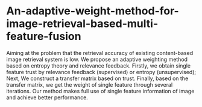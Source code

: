 # An-adaptive-weight-method-for-image-retrieval-based-multi-feature-fusion
Aiming at the problem that the retrieval accuracy of existing content-based image retrieval system is low. We propose an adaptive weighting method based on entropy theory and relevance feedback. Firstly, we obtain single feature trust by relevance feedback (supervised) or entropy (unsupervised); Next, We construct a transfer matrix based on trust. Finally, based on the transfer matrix, we get the weight of single feature through several iterations. Our method makes full use of single feature information of image and achieve better performance.
